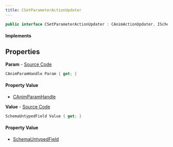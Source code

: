 ```yaml
---
title: CSetParameterActionUpdater
---
```


```csharp
public interface CSetParameterActionUpdater : CAnimActionUpdater, ISchemaClass<CAnimActionUpdater>, ISchemaClass<CSetParameterActionUpdater>, ISchemaField, ISchemaClass, INativeHandle
```

#### Implements

## Properties

**Param** - [Source Code](https://github.com/swiftly-solution/swiftlys2/blob/main/managed/src/SwiftlyS2.Generated/Schemas/Interfaces/CSetParameterActionUpdater.cs#L16)

```csharp
CAnimParamHandle Param { get; }
```

#### Property Value

- [CAnimParamHandle](/docs/api/shared/schemadefinitions/canimparamhandle)

**Value** - [Source Code](https://github.com/swiftly-solution/swiftlys2/blob/main/managed/src/SwiftlyS2.Generated/Schemas/Interfaces/CSetParameterActionUpdater.cs#L19)

```csharp
SchemaUntypedField Value { get; }
```

#### Property Value

- [SchemaUntypedField](/docs/api/shared/schemas/schemauntypedfield)

